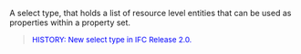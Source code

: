 A select type, that holds a list of resource level entities that can be used as properties within a property set.

> <font color="#0000FF" size="-1">HISTORY: New select type in IFC
		Release 2.0.</font>